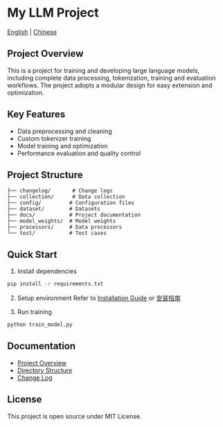 # My LLM Project

[English](./README_en.md) | [Chinese](./README.md)

## Project Overview

This is a project for training and developing large language models, including complete data processing, tokenization, training and evaluation workflows. The project adopts a modular design for easy extension and optimization.

## Key Features

- Data preprocessing and cleaning
- Custom tokenizer training
- Model training and optimization
- Performance evaluation and quality control

## Project Structure

```
├── changelog/       # Change logs
├── collection/      # Data collection
├── config/         # Configuration files
├── dataset/        # Datasets
├── docs/           # Project documentation
├── model_weights/  # Model weights
├── processors/     # Data processors
└── test/           # Test cases
```

## Quick Start

1. Install dependencies
```bash
pip install -r requirements.txt
```

2. Setup environment
Refer to [Installation Guide](./docs/en/installation_guide.md) or [安装指南](./docs/cn/installation_guide.md)

3. Run training
```bash
python train_model.py
```

## Documentation

- [Project Overview](./docs/project_overview.md)
- [Directory Structure](./docs/standards/directory_structure.md)
- [Change Log](./changelog/)

## License

This project is open source under MIT License.